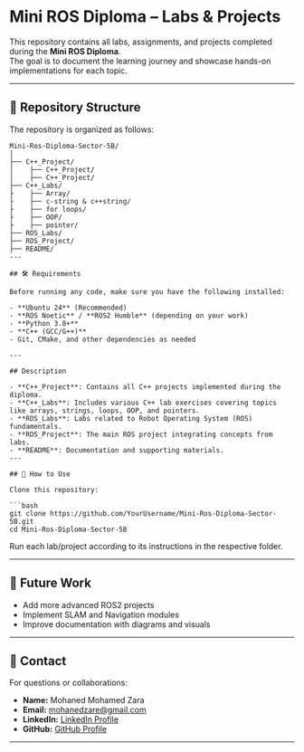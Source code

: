 
# Mini ROS Diploma – Labs & Projects

This repository contains all labs, assignments, and projects completed during the **Mini ROS Diploma**.  
The goal is to document the learning journey and showcase hands-on implementations for each topic.

---

## 📂 Repository Structure

The repository is organized as follows:

```
Mini-Ros-Diploma-Sector-5B/
│
├── C++_Project/
│    ├── C++_Project/
│    ├── C++_Project/
├── C++_Labs/
├    ├── Array/
├    ├── c-string & c++string/
├    ├── for loops/
├    ├── OOP/
├    ├── pointer/
├── ROS_Labs/
├── ROS_Project/
├── README/
---

## 🛠 Requirements

Before running any code, make sure you have the following installed:

- **Ubuntu 24** (Recommended)
- **ROS Noetic** / **ROS2 Humble** (depending on your work)
- **Python 3.8+**
- **C++ (GCC/G++)**
- Git, CMake, and other dependencies as needed

---

## Description

- **C++_Project**: Contains all C++ projects implemented during the diploma.
- **C++_Labs**: Includes various C++ lab exercises covering topics like arrays, strings, loops, OOP, and pointers.
- **ROS_Labs**: Labs related to Robot Operating System (ROS) fundamentals.
- **ROS_Project**: The main ROS project integrating concepts from labs.
- **README**: Documentation and supporting materials.
---

## 🚀 How to Use

Clone this repository:

```bash
git clone https://github.com/YourUsername/Mini-Ros-Diploma-Sector-5B.git
cd Mini-Ros-Diploma-Sector-5B
```

Run each lab/project according to its instructions in the respective folder.

---

<!-- ## 📘 Labs & Projects

| Lab/Project       | Description                  | Folder Name  |
|------------------|-------------------------------|--------------|
| Lab 1            | Basic ROS Setup               | `Lab1`        |
| Lab 2            | Publisher & Subscriber Nodes  | `Lab2`        |
| Project 1        | Robot Simulation Project       | `Project1`    |
| Project 2        | Sensor Integration Project     | `Project2`    |



--- -->

## 🔮 Future Work

- Add more advanced ROS2 projects
- Implement SLAM and Navigation modules
- Improve documentation with diagrams and visuals

---

## 📧 Contact

For questions or collaborations:

- **Name:** Mohaned Mohamed Zara  
- **Email:** mohanedzare@gmail.com  
- **LinkedIn:** [LinkedIn Profile](https://www.linkedin.com/in/mohaned-mohamed-zara)  
- **GitHub:** [GitHub Profile](https://github.com/Mohaned-Zara)

---
